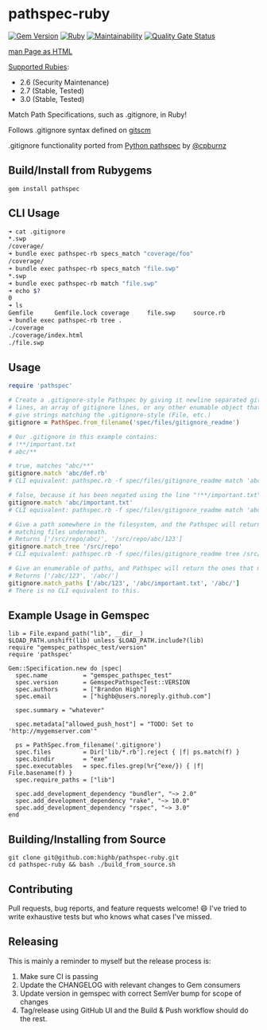 # pathspec-ruby

[![Gem Version](https://badge.fury.io/rb/pathspec.svg)](https://badge.fury.io/rb/pathspec) [![Ruby](https://github.com/highb/pathspec-ruby/actions/workflows/ruby.yml/badge.svg)](https://github.com/highb/pathspec-ruby/actions/workflows/ruby.yml) [![Maintainability](https://api.codeclimate.com/v1/badges/4f3b5917e01fb34f790d/maintainability)](https://codeclimate.com/github/highb/pathspec-ruby/maintainability) [![Quality Gate Status](https://sonarcloud.io/api/project_badges/measure?project=highb_pathspec-ruby&metric=alert_status)](https://sonarcloud.io/summary/new_code?id=highb_pathspec-ruby)

[man Page as HTML](http://highb.github.io/pathspec-ruby/)

[Supported Rubies](https://www.ruby-lang.org/en/downloads/):

- 2.6 (Security Maintenance)
- 2.7 (Stable, Tested)
- 3.0 (Stable, Tested)

Match Path Specifications, such as .gitignore, in Ruby!

Follows .gitignore syntax defined on [gitscm](http://git-scm.com/docs/gitignore)

.gitignore functionality ported from [Python pathspec](https://pypi.python.org/pypi/pathspec/0.2.2) by [@cpburnz](https://github.com/cpburnz/python-path-specification)

## Build/Install from Rubygems

```shell
gem install pathspec
```

## CLI Usage

```bash
➜ cat .gitignore
*.swp
/coverage/
➜ bundle exec pathspec-rb specs_match "coverage/foo"
/coverage/
➜ bundle exec pathspec-rb specs_match "file.swp"
*.swp
➜ bundle exec pathspec-rb match "file.swp"
➜ echo $?
0
➜ ls
Gemfile      Gemfile.lock coverage     file.swp     source.rb
➜ bundle exec pathspec-rb tree .
./coverage
./coverage/index.html
./file.swp
```

## Usage

```ruby
require 'pathspec'

# Create a .gitignore-style Pathspec by giving it newline separated gitignore
# lines, an array of gitignore lines, or any other enumable object that will
# give strings matching the .gitignore-style (File, etc.)
gitignore = PathSpec.from_filename('spec/files/gitignore_readme')

# Our .gitignore in this example contains:
# !**/important.txt
# abc/**

# true, matches "abc/**"
gitignore.match 'abc/def.rb'
# CLI equivalent: pathspec.rb -f spec/files/gitignore_readme match 'abc/def.rb'

# false, because it has been negated using the line "!**/important.txt"
gitignore.match 'abc/important.txt'
# CLI equivalent: pathspec.rb -f spec/files/gitignore_readme match 'abc/important.txt'

# Give a path somewhere in the filesystem, and the Pathspec will return all
# matching files underneath.
# Returns ['/src/repo/abc/', '/src/repo/abc/123']
gitignore.match_tree '/src/repo'
# CLI equivalent: pathspec.rb -f spec/files/gitignore_readme tree /src/repo

# Give an enumerable of paths, and Pathspec will return the ones that match.
# Returns ['/abc/123', '/abc/']
gitignore.match_paths ['/abc/123', '/abc/important.txt', '/abc/']
# There is no CLI equivalent to this.
```

## Example Usage in Gemspec

```
lib = File.expand_path("lib", __dir__)
$LOAD_PATH.unshift(lib) unless $LOAD_PATH.include?(lib)
require "gemspec_pathspec_test/version"
require 'pathspec'

Gem::Specification.new do |spec|
  spec.name          = "gemspec_pathspec_test"
  spec.version       = GemspecPathspecTest::VERSION
  spec.authors       = ["Brandon High"]
  spec.email         = ["highb@users.noreply.github.com"]

  spec.summary = "whatever"

  spec.metadata["allowed_push_host"] = "TODO: Set to 'http://mygemserver.com'"

  ps = PathSpec.from_filename('.gitignore')
  spec.files         = Dir['lib/*.rb'].reject { |f| ps.match(f) }
  spec.bindir        = "exe"
  spec.executables   = spec.files.grep(%r{^exe/}) { |f| File.basename(f) }
  spec.require_paths = ["lib"]

  spec.add_development_dependency "bundler", "~> 2.0"
  spec.add_development_dependency "rake", "~> 10.0"
  spec.add_development_dependency "rspec", "~> 3.0"
end
```

## Building/Installing from Source

```shell
git clone git@github.com:highb/pathspec-ruby.git
cd pathspec-ruby && bash ./build_from_source.sh
```

## Contributing

Pull requests, bug reports, and feature requests welcome! :smile: I've tried to write exhaustive tests but who knows what cases I've missed.

## Releasing

This is mainly a reminder to myself but the release process is:
1. Make sure CI is passing
2. Update the CHANGELOG with relevant changes to Gem consumers
3. Update version in gemspec with correct SemVer bump for scope of changes
4. Tag/release using GitHub UI and the Build & Push workflow should do the rest.
